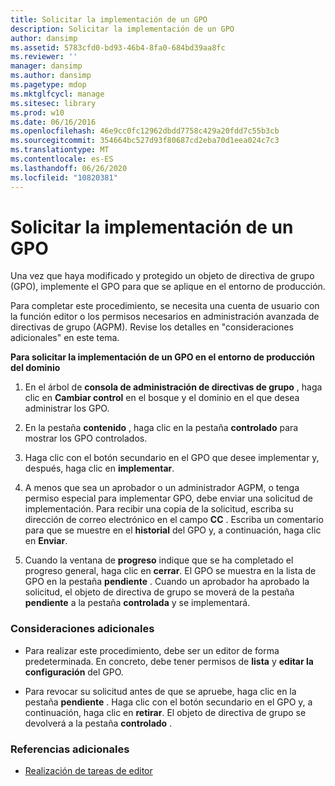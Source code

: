 ```yaml
---
title: Solicitar la implementación de un GPO
description: Solicitar la implementación de un GPO
author: dansimp
ms.assetid: 5783cfd0-bd93-46b4-8fa0-684bd39aa8fc
ms.reviewer: ''
manager: dansimp
ms.author: dansimp
ms.pagetype: mdop
ms.mktglfcycl: manage
ms.sitesec: library
ms.prod: w10
ms.date: 06/16/2016
ms.openlocfilehash: 46e9cc0fc12962dbdd7758c429a20fdd7c55b3cb
ms.sourcegitcommit: 354664bc527d93f80687cd2eba70d1eea024c7c3
ms.translationtype: MT
ms.contentlocale: es-ES
ms.lasthandoff: 06/26/2020
ms.locfileid: "10820381"
---
```

# Solicitar la implementación de un GPO


Una vez que haya modificado y protegido un objeto de directiva de grupo (GPO), implemente el GPO para que se aplique en el entorno de producción.

Para completar este procedimiento, se necesita una cuenta de usuario con la función editor o los permisos necesarios en administración avanzada de directivas de grupo (AGPM). Revise los detalles en "consideraciones adicionales" en este tema.

**Para solicitar la implementación de un GPO en el entorno de producción del dominio**

1.  En el árbol de **consola de administración de directivas de grupo** , haga clic en **Cambiar control** en el bosque y el dominio en el que desea administrar los GPO.

2.  En la pestaña **contenido** , haga clic en la pestaña **controlado** para mostrar los GPO controlados.

3.  Haga clic con el botón secundario en el GPO que desee implementar y, después, haga clic en **implementar**.

4.  A menos que sea un aprobador o un administrador AGPM, o tenga permiso especial para implementar GPO, debe enviar una solicitud de implementación. Para recibir una copia de la solicitud, escriba su dirección de correo electrónico en el campo **CC** . Escriba un comentario para que se muestre en el **historial** del GPO y, a continuación, haga clic en **Enviar**.

5.  Cuando la ventana de **progreso** indique que se ha completado el progreso general, haga clic en **cerrar**. El GPO se muestra en la lista de GPO en la pestaña **pendiente** . Cuando un aprobador ha aprobado la solicitud, el objeto de directiva de grupo se moverá de la pestaña **pendiente** a la pestaña **controlada** y se implementará.

### Consideraciones adicionales

-   Para realizar este procedimiento, debe ser un editor de forma predeterminada. En concreto, debe tener permisos de **lista** y **editar la configuración** del GPO.

-   Para revocar su solicitud antes de que se apruebe, haga clic en la pestaña **pendiente** . Haga clic con el botón secundario en el GPO y, a continuación, haga clic en **retirar**. El objeto de directiva de grupo se devolverá a la pestaña **controlado** .

### Referencias adicionales

-   [Realización de tareas de editor](performing-editor-tasks-agpm40.md)

 

 






